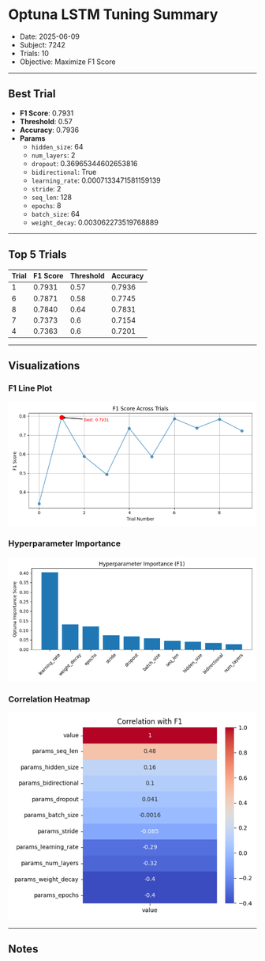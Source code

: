 # Optuna LSTM Tuning Summary
- Date: 2025-06-09
- Subject: 7242
- Trials: 10
- Objective: Maximize F1 Score

---

## Best Trial
- **F1 Score**: 0.7931
- **Threshold**: 0.57
- **Accuracy**: 0.7936
- **Params**
  - `hidden_size`: 64
  - `num_layers`: 2
  - `dropout`: 0.36965344602653816
  - `bidirectional`: True
  - `learning_rate`: 0.0007133471581159139
  - `stride`: 2
  - `seq_len`: 128
  - `epochs`: 8
  - `batch_size`: 64
  - `weight_decay`: 0.003062273519768889

---

## Top 5 Trials
| Trial | F1 Score | Threshold | Accuracy |
|-------|----------|-----------|----------|
| 1 | 0.7931 | 0.57 | 0.7936 |
| 6 | 0.7871 | 0.58 | 0.7745 |
| 8 | 0.7840 | 0.64 | 0.7831 |
| 7 | 0.7373 | 0.6 | 0.7154 |
| 4 | 0.7363 | 0.6 | 0.7201 |

---

## Visualizations
### F1 Line Plot
![F1 Line Plot](f1_scores_lineplot.png)
### Hyperparameter Importance
![F1 Importance](f1_importance_barplot.png)

### Correlation Heatmap
![Correlation with F1](corr_heatmap.png)

---

## Notes